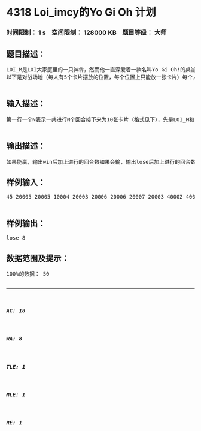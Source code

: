 # 4318 Loi_imcy的Yo Gi Oh 计划   
### 时间限制： 1 s&nbsp;&nbsp;&nbsp;&nbsp;空间限制： 128000 KB&nbsp;&nbsp;&nbsp;&nbsp;题目等级： 大师  
## 题目描述：  

<pre>
LOI_M是LOI大家庭里的一只神犇，然而他一直深爱着一款名叫Yo Gi Oh!的桌游。    LOI_M发现原来LOI里也有喜欢Yo Gi Oh的神犇—LOI_dc！于是LOI_M就与dc开始了游戏。    LOI_imcy想要知道LOI_M是否能赢，能赢得话，最少用几个回合，不能的话，最多能坚持几个回合。LOI_imcy已经事先得到了双方摸牌的规律(不要问我怎么知道的！)，LOI_M和LOI_dc的实力不相上下，他们都会采用最佳的方案出牌（最佳方案见“附”），也就是说，早已知道了摸牌顺序的LOI_imcy在比赛开始前就可以知道比赛的结果了，然而，因为LOI_imcy是个蒟蒻，他并不知道要如何得到结果，所以说他就把写程序的问题都扔给你了，因为在比赛结束后才得到结果就没有意义了，所以LOI_imcy要求你在1S内得出结果（过了1S就比完了啊）！附：Yo Gi Oh 是一款二人的回合制桌游，由于它的规则长达25+P，这里的规则做简化，具体如下：  
以下是对战场地（每人有5个卡片摆放的位置，每个位置上只能放一张卡片）每个人都有一个自己的卡组（就是一堆牌），每到自己的回合就必须抽一张牌。在游戏前先决定谁先出牌，然后每个人先各自在自己的牌堆里抽出5张牌（放入手中）已经抽到手里的牌成为手牌！手牌最多不能超过6张，超过6张时要在自己的回合即将结束时弃牌（一直弃到还剩6张）双方各有8000LP一方LP归为0（小于0也算0）时，视作lose一个回合的流程：抽牌à加入手牌à召唤一张monster到场上的一个自己的位置à用自己场上的任意数量monster对对方场上的任意数量monster进行attack（但每个monster只能进行一次attack）à回合结束注：       一回合只能召唤一张monster，LOI_M和LOI_dc每次都会选择手卡中最佳的monster（monster的攻击比较：优先考虑monster的atk，atk高的monster将破坏atk低的monster，atk相等的monster考虑星级，星级高的monster将破坏星级低的monster）Monster被破坏后，被破坏的一方的LP减去atk(较高)-atk(较低)，被破坏monster原本的摆放位置被清空，即可以重新摆放monster。对于LOI_M和LOI_dc，他们的每次出牌都是有规律的：       每回合总是选择手卡中最优的一只monster召唤（毕竟一回合只能召唤一次）。       每次进行attack阶段时，LOI_M和LOI_dc会先计算下用自己的atk（max）的monster攻击对方atk（min）的monster，在用atk（次max）攻击atk（次min）……是否能扣除对方的LP至0，能的话当然直接atk啦。       不能的话， LOI_M和LOI_dc会用自己最优..次优…的monster攻击这只monster所能破坏的对方的最优的monster，也就是说，当双方的两只monster的atk和星级相同的话，他们不会相互攻击。(双方只会用monster攻击monster，最优的定义是atk最高的同时星级最高)默认LOI_M先出牌  

</pre>
  
  
## 输入描述：  

<pre>
第一行一个N表示一共进行N个回合接下来为10张卡片（格式见下），先是LOI_M和的5张初始手牌后是LOI_dc的初始手牌5张接下来2N行，每两行分别是LOI_M和LOI_dc所摸的卡片。怪兽卡格式如下x atk表示卡的种类是monster  x为卡片的星级  atk为卡片的攻击力  

</pre>
  
  
## 输出描述：  

<pre>
如果能赢，输出win后加上进行的回合数如果会输，输出lose后加上进行的回合数这里的回合是指每人的一个回合算一个回合如果未能决出胜负，输出both are baka!
</pre>
  
  
## 样例输入：  

<pre>
45 20005 20005 10004 20003 20006 20006 20007 20003 40002 40001 01 01 01 01 01 01 01 0  

</pre>
  
  
## 样例输出：  

<pre>
lose 8
</pre>
  
  
## 数据范围及提示：  

<pre>
100%的数据： 50<n<100           0<星级<13           -1<atk<20000  

</pre>
  
  
***  

##### AC: 18  
##### WA: 8  
##### TLE: 1  
##### MLE: 1  
##### RE: 1  
